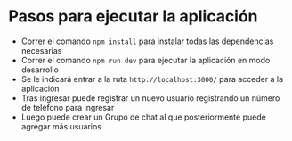 
#  Pasos para ejecutar la aplicación

  

- Correr el comando `npm install` para instalar todas las dependencias necesarias
- Correr el comando `npm run dev` para ejecutar la aplicación en modo desarrollo
- Se le indicará entrar a la ruta `http://localhost:3000/` para acceder a la aplicación 
- Tras ingresar puede registrar un nuevo usuario registrando un número de teléfono para ingresar
- Luego puede crear un Grupo de chat al que posteriormente puede agregar más usuarios